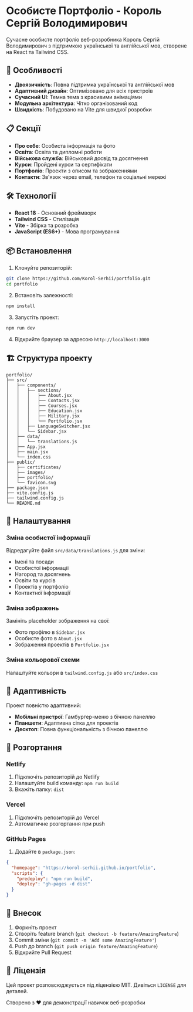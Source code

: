 # Особисте Портфоліо - Король Сергій Володимирович

Сучасне особисте портфоліо веб-розробника Король Сергій Володимирович з підтримкою української та англійської мов, створене на React та Tailwind CSS.

## 🚀 Особливості

- **Двоязичність**: Повна підтримка української та англійської мов
- **Адаптивний дизайн**: Оптимізовано для всіх пристроїв
- **Сучасний UI**: Темна тема з красивими анімаціями
- **Модульна архітектура**: Чітко організований код
- **Швидкість**: Побудовано на Vite для швидкої розробки

## 📋 Секції

- **Про себе**: Особиста інформація та фото
- **Освіта**: Освіта та дипломні роботи
- **Військова служба**: Військовий досвід та досягнення
- **Курси**: Пройдені курси та сертифікати
- **Портфоліо**: Проекти з описом та зображеннями
- **Контакти**: Зв'язок через email, телефон та соціальні мережі

## 🛠 Технології

- **React 18** - Основний фреймворк
- **Tailwind CSS** - Стилізація
- **Vite** - Збірка та розробка
- **JavaScript (ES6+)** - Мова програмування

## 📦 Встановлення

1. Клонуйте репозиторій:
```bash
git clone https://github.com/Korol-Serhii/portfolio.git
cd portfolio
```

2. Встановіть залежності:
```bash
npm install
```

3. Запустіть проект:
```bash
npm run dev
```

4. Відкрийте браузер за адресою `http://localhost:3000`

## 🏗 Структура проекту

```
portfolio/
├── src/
│   ├── components/
│   │   ├── sections/
│   │   │   ├── About.jsx
│   │   │   ├── Contacts.jsx
│   │   │   ├── Courses.jsx
│   │   │   ├── Education.jsx
│   │   │   ├── Military.jsx
│   │   │   └── Portfolio.jsx
│   │   ├── LanguageSwitcher.jsx
│   │   └── Sidebar.jsx
│   ├── data/
│   │   └── translations.js
│   ├── App.jsx
│   ├── main.jsx
│   └── index.css
├── public/
│   ├── certificates/
│   ├── images/
│   ├── portfolio/
│   └── favicon.svg
├── package.json
├── vite.config.js
├── tailwind.config.js
└── README.md
```

## 🎨 Налаштування

### Зміна особистої інформації

Відредагуйте файл `src/data/translations.js` для зміни:
- Імені та посади
- Особистої інформації
- Нагород та досягнень
- Освіти та курсів
- Проектів у портфоліо
- Контактної інформації

### Зміна зображень

Замініть placeholder зображення на свої:
- Фото профілю в `Sidebar.jsx`
- Особисте фото в `About.jsx`
- Зображення проектів в `Portfolio.jsx`

### Зміна кольорової схеми

Налаштуйте кольори в `tailwind.config.js` або `src/index.css`

## 📱 Адаптивність

Проект повністю адаптивний:
- **Мобільні пристрої**: Гамбургер-меню з бічною панеллю
- **Планшети**: Адаптивна сітка для проектів
- **Десктоп**: Повна функціональність з бічною панеллю

## 🚀 Розгортання

### Netlify
1. Підключіть репозиторій до Netlify
2. Налаштуйте build команду: `npm run build`
3. Вкажіть папку: `dist`

### Vercel
1. Підключіть репозиторій до Vercel
2. Автоматичне розгортання при push

### GitHub Pages
1. Додайте в `package.json`:
```json
{
  "homepage": "https://korol-serhii.github.io/portfolio",
  "scripts": {
    "predeploy": "npm run build",
    "deploy": "gh-pages -d dist"
  }
}
```

## 🤝 Внесок

1. Форкніть проект
2. Створіть feature branch (`git checkout -b feature/AmazingFeature`)
3. Commit зміни (`git commit -m 'Add some AmazingFeature'`)
4. Push до branch (`git push origin feature/AmazingFeature`)
5. Відкрийте Pull Request

## 📄 Ліцензія

Цей проект розповсюджується під ліцензією MIT. Дивіться `LICENSE` для деталей.



Створено з ❤️ для демонстрації навичок веб-розробки 